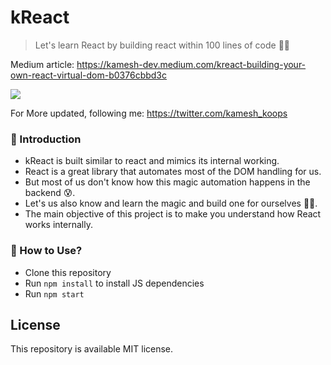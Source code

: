 # kReact
> Let's learn React by building react within 100 lines of code 🏂🏻

Medium article: https://kamesh-dev.medium.com/kreact-building-your-own-react-virtual-dom-b0376cbbd3c

![](https://miro.medium.com/max/863/1*-spZEnqjgpzwJ_3yPZFhxw.png)

For More updated, following me: https://twitter.com/kamesh_koops

### 🤖 Introduction
- kReact is built similar to react and mimics its internal working.
- React is a great library that automates most of the DOM handling for us.
- But most of us don't know how this magic automation happens in the backend 😰.
- Let's us also know and learn the magic and build one for ourselves 🐱‍🏍. 
- The main objective of this project is to make you understand how React works internally.

### 🐾 How to Use?
- Clone this repository
- Run `npm install` to install JS dependencies
- Run `npm start`

## License
This repository is available MIT license.